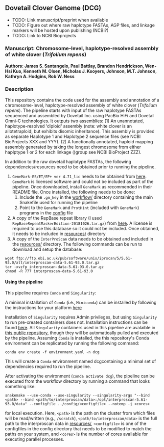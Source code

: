 ## Dovetail Clover Genome (DCG)

- TODO: Link manuscript/preprint when available
- TODO: Figure out where raw haplotype FASTAs, AGP files, and linkage markers will be hosted upon publishing (NCBI?)
- TODO: Link to NCBI Bioprojects

### Manuscript: Chromosome-level, haplotype-resolved assembly of white clover (*Trifolium repens*)
#### Authors: James S. Santangelo, Paul Battlay, Brandon Hendrickson, Wen-Hsi Kuo, Kenneth M. Olsen, Nicholas J. Kooyers, Johnson, M.T. Johnson, Kathryn A. Hodgins, Rob W. Ness



### Description

This repository contains the code used for the assembly and annotation of a chromosome-level, haplotype-resolved assembly of white clover (*Trifolium repens*). The pipeline starts with input of the raw haplotype FASTAs sequenced and assembled by Dovetail Inc. using PacBio HiFi and Dovetail Omni-C technologies. It outputs two assemblies: (1) An unannotated, haplotype-resolved 'diploid' assembly (note: white clover is an allotetraploid, but exhibits disomic inheritance). This assembly is provided as separate Haplotype 1 and Haplotype 2 sequence files (see NCBI BioProjects XXX and YYY). (2) A functionally annotated, haploid mapping assembly generated by taking the longest chromosome from either haplptype 1 or 2 for each linkage ()group see NCBI BioProject ZZZ).

In addition to the raw dovetail haplotype FASTAs, the following dependencies/resources need to be obtained prior to running the pipeline.

1. `GeneMark-ES/ET/EP+ ver 4.71_lic` needs to be obtained from [here](http://topaz.gatech.edu/Genemark/license_download.cgi). `GeneMark` is licensed software and could not be included as part of the pipeline. Once downloaded, install `GeneMark` as recommended in their README file. Once installed, the following needs to be done:  
    1. Include the `.gm_key` in the [workflow/](./workflow) directory containing the main Snakefile used for running the pipeline
    2. Point to the `GeneMark` and `ProtHint` (included with `GeneMark`) programs in the [config](./config/hpcnode.yaml) file
2. A copy of the RepBase repeat library (I used `RepBaseRepeatMaskerEdition-20181026.tar.gz`) from [here](https://www.girinst.org/repbase/). A license is required to use this database so it could not be included. Once obtained, it needs to be included in [resources/](./resources) directory
3. A copy of the `InterProScan` data needs to be obtained and included in the [resources/](./resources) directory. The following commands can be run to download and setup the database:

```
wget ftp://ftp.ebi.ac.uk/pub/software/unix/iprscan/5/5.61-93.0/alt/interproscan-data-5.61-93.0.tar.gz
tar -xvzfp interproscan-data-5.61-93.0.tar.gz
chmod -R 777 interproscan-data-5.61-93.0
```

#### Using the pipeline

This pipeline requires `Conda` and `Singularity`:

A minimal installation of `Conda` (i.e., `Miniconda`) can be installed by following the instructions for your platform [here](https://docs.conda.io/projects/conda/en/latest/user-guide/install/index.html)

Installation of `Singularity` requires Admin privileges, but using `Singularity` to run pre-created containers does not. Installation instructions can be found [here](https://docs.sylabs.io/guides/latest/admin-guide/). All `Singularity` containers used in this pipeline are avalaible in [this public repository](https://cloud.sylabs.io/library/james-s-santangelo), though they will be automatically pulled and executed by the pipeline.
Assuming `Conda` is installed, the this repository's Conda environment can be replicated by running the following command:

```
conda env create -f environment.yaml -n dcg 
```

This will create a `Conda` environment named dcgcontaining a minimal set of dependencies required to run the pipeline. 

After activating the environment (`conda activate dcg`), the pipeline can be executed from the workflow directory by running a command that looks something like:

```
snakemake --use-conda --use-singularity --singularity-args "--bind <path> --bind <path/to/interproscan/data>:/opt/interproscan-5.61-93.0/data" --configfile ../config/<configfile> --notemp -j <cores>
```

for local execution. Here, `<path>` is the path on the cluster from which files will be read/written (e.g., `/scratch`), `<path/to/interproscan/data>` is the full path to the interproscan data in [resources/](./resources), `<configfile>` is one of the configfiles in the config directory that needs to be modified to match the paths on your system, and `<cores>` is the number of cores available for executing parallel processes.

